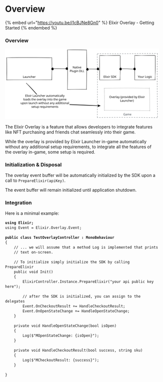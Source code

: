 # Overview

{% embed url="https://youtu.be/i1cBJNe8Gn0" %}
Elixir Overlay - Getting Started
{% endembed %}

### Overview

<img src="../../../.gitbook/assets/file.excalidraw.svg" alt="" class="gitbook-drawing">

The Elixir Overlay is a feature that allows developers to integrate features like NFT purchasing and friends chat seamlessly into their game.

While the overlay is provided by Elixir Launcher in-game automatically without any additional setup requirements, to integrate all the features of the overlay in-game, some setup is required.

### Initialization & Disposal

The overlay event buffer will be automatically initialized by the SDK upon a call to `PrepareElixir(apiKey)`.

The event buffer will remain initialized until application shutdown.

### Integration

Here is a minimal example:

<pre class="language-csharp" data-overflow="wrap" data-full-width="false"><code class="lang-csharp"><strong>using Elixir;
</strong>using Event = Elixir.Overlay.Event;
<strong>
</strong><strong>public class TestOverlayController : MonoBehaviour
</strong>{
	// ... we will assume that a method Log is implemented that prints
	// text on-screen.

	// To initialize simply initialize the SDK by calling PrepareElixir
	public void Init()
	{
		ElixirController.Instance.PrepareElixir("your api public key here");
		
		// after the SDK is initialized, you can assign to the delegates
		Event.OnCheckoutResult += HandleCheckoutResult;
		Event.OnOpenStateChange += HandleOpenStateChange;
	}
	
	private void HandleOpenStateChange(bool isOpen)
	{
		Log($"MOpenStateChange: {isOpen}");
	}

	private void HandleCheckoutResult(bool success, string sku)
	{
		Log($"MCheckoutResult: {success}");
	}

}
</code></pre>
